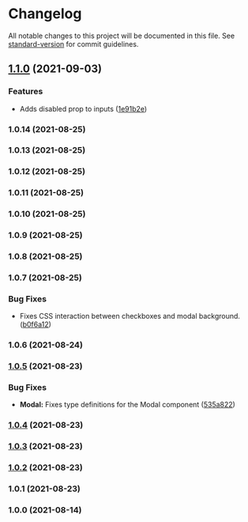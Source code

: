 # Changelog

All notable changes to this project will be documented in this file. See [standard-version](https://github.com/conventional-changelog/standard-version) for commit guidelines.

## [1.1.0](https://github.com/vini-vici/viddi/compare/v1.0.14...v1.1.0) (2021-09-03)


### Features

* Adds disabled prop to inputs ([1e91b2e](https://github.com/vini-vici/viddi/commit/1e91b2e2be87d6c662c565c05508be769a9d6dbe))

### 1.0.14 (2021-08-25)

### 1.0.13 (2021-08-25)

### 1.0.12 (2021-08-25)

### 1.0.11 (2021-08-25)

### 1.0.10 (2021-08-25)

### 1.0.9 (2021-08-25)

### 1.0.8 (2021-08-25)

### 1.0.7 (2021-08-25)


### Bug Fixes

* Fixes CSS interaction between checkboxes and modal background. ([b0f6a12](https://github.com/vini-vici/viddi/commit/b0f6a1272a009c7165986f54826917a8c0d9377f))

### 1.0.6 (2021-08-24)

### [1.0.5](https://github.com/vini-vici/viddi/compare/v1.0.4...v1.0.5) (2021-08-23)


### Bug Fixes

* **Modal:** Fixes type definitions for the Modal component ([535a822](https://github.com/vini-vici/viddi/commit/535a82248b1b3f90070d54396d623aca3713cb6d))

### [1.0.4](https://github.com/vini-vici/viddi/compare/v1.0.3...v1.0.4) (2021-08-23)

### [1.0.3](https://github.com/vini-vici/viddi/compare/v1.0.2...v1.0.3) (2021-08-23)

### [1.0.2](https://github.com/vini-vici/viddi/compare/v1.0.1...v1.0.2) (2021-08-23)

### 1.0.1 (2021-08-23)

### 1.0.0 (2021-08-14)
